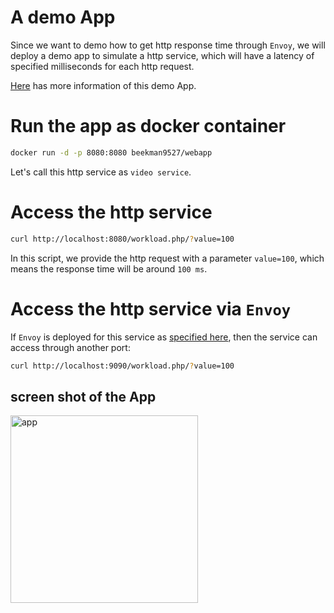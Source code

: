 # A demo App

Since we want to demo how to get http response time through `Envoy`, 
we will deploy a demo app to simulate a http service, which will have a latency of specified milliseconds for each http request. 

[Here](https://github.com/songbinliu/webApp) has more information of this demo App.


# Run the app as docker container

```bash
docker run -d -p 8080:8080 beekman9527/webapp
```
Let's call this http service as `video service`.



# Access the http service

```bash
curl http://localhost:8080/workload.php/?value=100
```

In this script, we provide the http request with a parameter `value=100`, which means the response time will be around `100 ms`.

# Access the http service via `Envoy`
If `Envoy` is deployed for this service as [specified here](https://github.com/songbinliu/envoyMetrics/tree/master/components/envoy), then the service can access through another port:

```bash
curl http://localhost:9090/workload.php/?value=100
``` 
## screen shot of the App
<img width="300" alt="app" src="https://user-images.githubusercontent.com/27221807/32920593-d796697c-caf7-11e7-884f-1288edb028ae.png">




